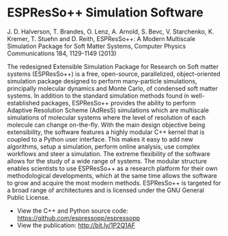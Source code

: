 # ESPResSo++ Simulation Software

J. D. Halverson, T. Brandes, O. Lenz, A. Arnold, S. Bevc, V. Starchenko, K. Kremer, T. Stuehn and D. Reith, ESPResSo++: A Modern Multiscale Simulation Package for Soft Matter Systems, Computer Physics Communications 184, 1129-1149 (2013)

The redesigned Extensible Simulation Package for Research on Soft matter systems (ESPResSo++) is a free, open-source, parallelized, object-oriented simulation package designed to perform many-particle simulations, principally molecular dynamics and Monte Carlo, of condensed soft matter systems. In addition to the standard simulation methods found in well-established packages, ESPResSo++ provides the ability to perform Adaptive Resolution Scheme (AdResS) simulations which are multiscale simulations of molecular systems where the level of resolution of each molecule can change on-the-fly. With the main design objective being extensibility, the software features a highly modular C++ kernel that is coupled to a Python user interface. This makes it easy to add new algorithms, setup a simulation, perform online analysis, use complex workflows and steer a simulation. The extreme flexibility of the software allows for the study of a wide range of systems. The modular structure enables scientists to use ESPResSo++ as a research platform for their own methodological developments, which at the same time allows the software to grow and acquire the most modern methods. ESPResSo++ is targeted for a broad range of architectures and is licensed under the GNU General Public License.

* View the C++ and Python source code: https://github.com/espressopp/espressopp
* View the publication: http://bit.ly/1P2Q1AF
